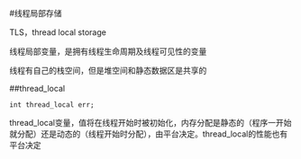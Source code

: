#线程局部存储

TLS，thread local storage

线程局部变量，是拥有线程生命周期及线程可见性的变量

线程有自己的栈空间，但是堆空间和静态数据区是共享的

##thread_local

`int thread_local err;`

thread_local变量，值将在线程开始时被初始化，内存分配是静态的（程序一开始就分配）还是动态的（线程开始时分配），由平台决定。thread_local的性能也有平台决定
